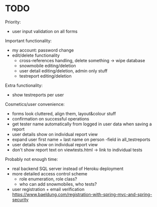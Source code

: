 # TODO

Priority:
- user input validation on all forms

Important functionality:
- my account: password change
- edit/delete functionality
  - cross-references handling, delete something -> wipe database
  - snowmobile editing/deletion
  - user detail editing/deletion, admin only stuff
  - testreport editing/deletion

Extra functionality:
- show testreports per user

Cosmetics/user convenience:
- forms look cluttered, align them, layout&colour stuff
- confirmation on successful operations
- get tester name automatically from logged in user data when saving a report
- user details show on individual report view
- expand user first name + last name on person -field in all_testreports
- user details show on individual report view
- don't show report text on viewtests.html -> link to individual tests

  
Probably not enough time:
- real backend SQL server instead of Heroku deployment
- more detailed access control scheme
  - role enumeration, role class?
  - who can add snowmobiles, who tests?
- user registration + email verification
https://www.baeldung.com/registration-with-spring-mvc-and-spring-security  